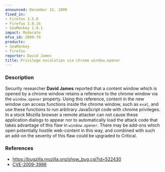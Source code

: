 ```yaml
---
announced: December 15, 2009
fixed_in:
- Firefox 3.5.6
- Firefox 3.0.16
- SeaMonkey 2.0.1
impact: Moderate
mfsa_id: 2009-70
products:
- SeaMonkey
- Firefox
reporter: David James
title: Privilege escalation via chrome window.opener
---
```


<h3>Description</h3>

<p>Security researcher <strong>David James</strong> reported that a
content window which is opened by a chrome window retains a reference
to the chrome window via the <code>window.opener</code> property.  Using
this reference, content in the new window can access functions 
inside the chrome window, such as <code>eval</code>, and use these
functions to run arbitrary JavaScript code with chrome privileges. In
a stock Mozilla browser a remote attacker can not cause these application
dialogs to appear nor to automatically load the attack code that takes advantage
of this flaw in <code>window.opener</code>. There may be add-ons which open
potentially hostile web-content in this way, and combined with such an add-on the
severity of this flaw could be upgraded to Critical.
</p>

<h3>References</h3>

<ul>
  <li><a href="https://bugzilla.mozilla.org/show_bug.cgi?id=522430">https://bugzilla.mozilla.org/show_bug.cgi?id=522430</a></li>
  <li><a class="ex-ref" href="http://cve.mitre.org/cgi-bin/cvename.cgi?name=CVE-2009-3986">CVE-2009-3986</a></li>
</ul>




